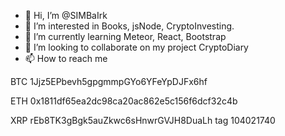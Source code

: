 - 👋 Hi, I’m @SIMBaIrk
- 👀 I’m interested in Books, jsNode, CryptoInvesting.
- 🌱 I’m currently learning Meteor, React, Bootstrap
- 💞️ I’m looking to collaborate on my project CryptoDiary
- 📫 How to reach me

BTC 1Jjz5EPbevh5gpgmmpGYo6YFeYpDJFx6hf

ETH 0x1811df65ea2dc98ca20ac862e5c156f6dcf32c4b

XRP rEb8TK3gBgk5auZkwc6sHnwrGVJH8DuaLh tag 104021740

<!---
SIMBaIrk/SIMBaIrk is a ✨ special ✨ repository because its `README.md` (this file) appears on your GitHub profile.
You can click the Preview link to take a look at your changes.
--->
